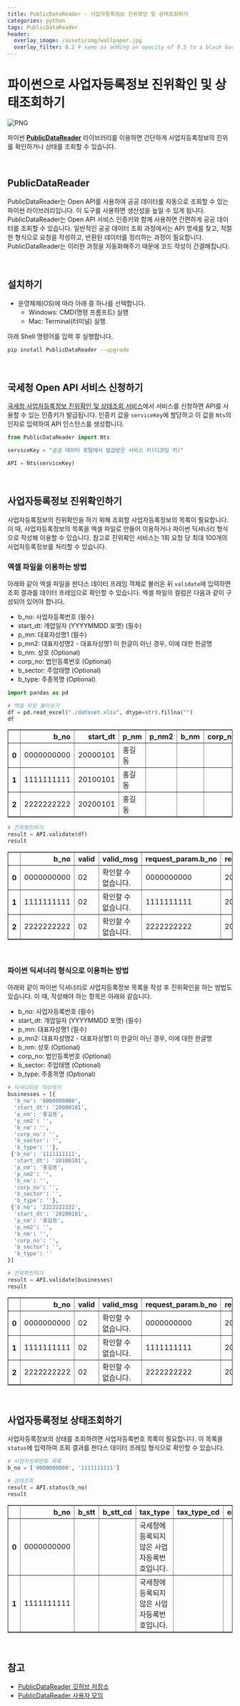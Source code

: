 ```yaml
---
title: PublicDataReader - 사업자등록정보 진위확인 및 상태조회하기
categories: python
tags: PublicDataReader
header:
  overlay_image: /assets/img/wallpaper.jpg
  overlay_filter: 0.2 # same as adding an opacity of 0.5 to a black background
---
```


# 파이썬으로 사업자등록정보 진위확인 및 상태조회하기

![PNG](https://github.com/WooilJeong/PublicDataReader/blob/main/assets/img/logo.png?raw=true)

파이썬 [**PublicDataReader**](https://github.com/WooilJeong/PublicDataReader) 라이브러리를 이용하면 간단하게 사업자등록정보의 진위를 확인하거나 상태를 조회할 수 있습니다. 

<br>

## PublicDataReader

PublicDataReader는 Open API를 사용하여 공공 데이터를 자동으로 조회할 수 있는 파이썬 라이브러리입니다. 이 도구를 사용하면 생산성을 높일 수 있게 됩니다. PublicDataReader는 Open API 서비스 인증키와 함께 사용하면 간편하게 공공 데이터를 조회할 수 있습니다. 일반적인 공공 데이터 조회 과정에서는 API 명세를 찾고, 적절한 형식으로 요청을 작성하고, 반환된 데이터를 정리하는 과정이 필요합니다. PublicDataReader는 이러한 과정을 자동화해주기 때문에 코드 작성이 간결해집니다.

<br>

## 설치하기

- 운영체제(OS)에 따라 아래 중 하나를 선택합니다.
    - Windows: CMD(명령 프롬프트) 실행
    - Mac: Terminal(터미널) 실행

아래 Shell 명령어를 입력 후 실행합니다.

```bash
pip install PublicDataReader --upgrade
```

<br>

## 국세청 Open API 서비스 신청하기

[국세청 사업자등록정보 진위확인 및 상태조회 서비스](https://www.data.go.kr/tcs/dss/selectApiDataDetailView.do?publicDataPk=15081808)에서 서비스를 신청하면 API를 사용할 수 있는 인증키가 발급됩니다. 인증키 값을 `serviceKey`에 할당하고 이 값을 `Nts`의 인자로 입력하여 API 인스턴스를 생성합니다.


```python
from PublicDataReader import Nts

serviceKey = "공공 데이터 포털에서 발급받은 서비스 키(디코딩 키)"

API = Nts(serviceKey)
```

<br>

## 사업자등록정보 진위확인하기

사업자등록정보의 진위확인을 하기 위해 조회할 사업자등록정보의 목록이 필요합니다. 이 때, 사업자등록정보의 목록을 엑셀 파일로 만들어 이용하거나 파이썬 딕셔너리 형식으로 작성해 이용할 수 있습니다. 참고로 진위확인 서비스는 1회 요청 당 최대 100개의 사업자등록정보를 처리할 수 있습니다.

### 엑셀 파일을 이용하는 방법

아래와 같이 엑셀 파일을 판다스 데이터 프레임 객체로 불러온 뒤 `validate`에 입력하면 조회 결과를 데이터 프레임으로 확인할 수 있습니다. 엑셀 파일의 컬럼은 다음과 같이 구성되어 있어야 합니다.

- b_no: 사업자등록번호 (필수)
- start_dt: 개업일자 (YYYYMMDD 포맷) (필수)
- p_mn: 대표자성명1 (필수)
- p_mn2: 대표자성명2 - 대표자성명1 이 한글이 아닌 경우, 이에 대한 한글명
- b_nm: 상호 (Optional)
- corp_no: 법인등록번호 (Optional)
- b_sector: 주업태명 (Optional)
- b_type: 주종목명 (Optional)


```python
import pandas as pd

# 엑셀 파일 불러오기
df = pd.read_excel("./dataset.xlsx", dtype=str).fillna("")
df
```




<div>
<style scoped>
    .dataframe tbody tr th:only-of-type {
        vertical-align: middle;
    }

    .dataframe tbody tr th {
        vertical-align: top;
    }

    .dataframe thead th {
        text-align: right;
    }
</style>
<table border="1" class="dataframe">
  <thead>
    <tr style="text-align: right;">
      <th></th>
      <th>b_no</th>
      <th>start_dt</th>
      <th>p_nm</th>
      <th>p_nm2</th>
      <th>b_nm</th>
      <th>corp_no</th>
      <th>b_sector</th>
      <th>b_type</th>
    </tr>
  </thead>
  <tbody>
    <tr>
      <th>0</th>
      <td>0000000000</td>
      <td>20000101</td>
      <td>홍길동</td>
      <td></td>
      <td></td>
      <td></td>
      <td></td>
      <td></td>
    </tr>
    <tr>
      <th>1</th>
      <td>1111111111</td>
      <td>20100101</td>
      <td>홍길동</td>
      <td></td>
      <td></td>
      <td></td>
      <td></td>
      <td></td>
    </tr>
    <tr>
      <th>2</th>
      <td>2222222222</td>
      <td>20200101</td>
      <td>홍길동</td>
      <td></td>
      <td></td>
      <td></td>
      <td></td>
      <td></td>
    </tr>
  </tbody>
</table>
</div>




```python
# 진위확인하기
result = API.validate(df)
result
```




<div>
<style scoped>
    .dataframe tbody tr th:only-of-type {
        vertical-align: middle;
    }

    .dataframe tbody tr th {
        vertical-align: top;
    }

    .dataframe thead th {
        text-align: right;
    }
</style>
<table border="1" class="dataframe">
  <thead>
    <tr style="text-align: right;">
      <th></th>
      <th>b_no</th>
      <th>valid</th>
      <th>valid_msg</th>
      <th>request_param.b_no</th>
      <th>request_param.start_dt</th>
      <th>request_param.p_nm</th>
      <th>request_param.p_nm2</th>
      <th>request_param.b_nm</th>
      <th>request_param.corp_no</th>
      <th>request_param.b_type</th>
      <th>request_param.b_sector</th>
    </tr>
  </thead>
  <tbody>
    <tr>
      <th>0</th>
      <td>0000000000</td>
      <td>02</td>
      <td>확인할 수 없습니다.</td>
      <td>0000000000</td>
      <td>20000101</td>
      <td>홍길동</td>
      <td></td>
      <td></td>
      <td></td>
      <td></td>
      <td></td>
    </tr>
    <tr>
      <th>1</th>
      <td>1111111111</td>
      <td>02</td>
      <td>확인할 수 없습니다.</td>
      <td>1111111111</td>
      <td>20100101</td>
      <td>홍길동</td>
      <td></td>
      <td></td>
      <td></td>
      <td></td>
      <td></td>
    </tr>
    <tr>
      <th>2</th>
      <td>2222222222</td>
      <td>02</td>
      <td>확인할 수 없습니다.</td>
      <td>2222222222</td>
      <td>20200101</td>
      <td>홍길동</td>
      <td></td>
      <td></td>
      <td></td>
      <td></td>
      <td></td>
    </tr>
  </tbody>
</table>
</div>



<br>

### 파이썬 딕셔너리 형식으로 이용하는 방법

아래와 같이 파이썬 딕셔너리로 사업자등록정보 목록을 작성 후 진위확인을 하는 방법도 있습니다. 이 때, 작성해야 하는 항목은 아래와 같습니다.

- b_no: 사업자등록번호 (필수)
- start_dt: 개업일자 (YYYYMMDD 포맷) (필수)
- p_mn: 대표자성명1 (필수)
- p_mn2: 대표자성명2 - 대표자성명1 이 한글이 아닌 경우, 이에 대한 한글명
- b_nm: 상호 (Optional)
- corp_no: 법인등록번호 (Optional)
- b_sector: 주업태명 (Optional)
- b_type: 주종목명 (Optional)


```python
# 딕셔너리로 작성하기
businesses = [{
  'b_no': '0000000000',
  'start_dt': '20000101',
  'p_nm': '홍길동',
  'p_nm2': '',
  'b_nm': '',
  'corp_no': '',
  'b_sector': '',
  'b_type': ''},
 {'b_no': '1111111111',
  'start_dt': '20100101',
  'p_nm': '홍길동',
  'p_nm2': '',
  'b_nm': '',
  'corp_no': '',
  'b_sector': '',
  'b_type': ''},
 {'b_no': '2222222222',
  'start_dt': '20200101',
  'p_nm': '홍길동',
  'p_nm2': '',
  'b_nm': '',
  'corp_no': '',
  'b_sector': '',
  'b_type': ''
}]

# 진위확인하기
result = API.validate(businesses)
result
```




<div>
<style scoped>
    .dataframe tbody tr th:only-of-type {
        vertical-align: middle;
    }

    .dataframe tbody tr th {
        vertical-align: top;
    }

    .dataframe thead th {
        text-align: right;
    }
</style>
<table border="1" class="dataframe">
  <thead>
    <tr style="text-align: right;">
      <th></th>
      <th>b_no</th>
      <th>valid</th>
      <th>valid_msg</th>
      <th>request_param.b_no</th>
      <th>request_param.start_dt</th>
      <th>request_param.p_nm</th>
      <th>request_param.p_nm2</th>
      <th>request_param.b_nm</th>
      <th>request_param.corp_no</th>
      <th>request_param.b_type</th>
      <th>request_param.b_sector</th>
    </tr>
  </thead>
  <tbody>
    <tr>
      <th>0</th>
      <td>0000000000</td>
      <td>02</td>
      <td>확인할 수 없습니다.</td>
      <td>0000000000</td>
      <td>20000101</td>
      <td>홍길동</td>
      <td></td>
      <td></td>
      <td></td>
      <td></td>
      <td></td>
    </tr>
    <tr>
      <th>1</th>
      <td>1111111111</td>
      <td>02</td>
      <td>확인할 수 없습니다.</td>
      <td>1111111111</td>
      <td>20100101</td>
      <td>홍길동</td>
      <td></td>
      <td></td>
      <td></td>
      <td></td>
      <td></td>
    </tr>
    <tr>
      <th>2</th>
      <td>2222222222</td>
      <td>02</td>
      <td>확인할 수 없습니다.</td>
      <td>2222222222</td>
      <td>20200101</td>
      <td>홍길동</td>
      <td></td>
      <td></td>
      <td></td>
      <td></td>
      <td></td>
    </tr>
  </tbody>
</table>
</div>



<br>

## 사업자등록정보 상태조회하기

사업자등록정보의 상태를 조회하려면 사업자등록번호 목록이 필요합니다. 이 목록을 `status`에 입력하여 조회 결과를 판다스 데이터 프레임 형식으로 확인할 수 있습니다.


```python
# 사업자등록번호 목록
b_no = ['0000000000', '1111111111']

# 상태조회
result = API.status(b_no)
result
```




<div>
<style scoped>
    .dataframe tbody tr th:only-of-type {
        vertical-align: middle;
    }

    .dataframe tbody tr th {
        vertical-align: top;
    }

    .dataframe thead th {
        text-align: right;
    }
</style>
<table border="1" class="dataframe">
  <thead>
    <tr style="text-align: right;">
      <th></th>
      <th>b_no</th>
      <th>b_stt</th>
      <th>b_stt_cd</th>
      <th>tax_type</th>
      <th>tax_type_cd</th>
      <th>end_dt</th>
      <th>utcc_yn</th>
      <th>tax_type_change_dt</th>
      <th>invoice_apply_dt</th>
    </tr>
  </thead>
  <tbody>
    <tr>
      <th>0</th>
      <td>0000000000</td>
      <td></td>
      <td></td>
      <td>국세청에 등록되지 않은 사업자등록번호입니다.</td>
      <td></td>
      <td></td>
      <td></td>
      <td></td>
      <td></td>
    </tr>
    <tr>
      <th>1</th>
      <td>1111111111</td>
      <td></td>
      <td></td>
      <td>국세청에 등록되지 않은 사업자등록번호입니다.</td>
      <td></td>
      <td></td>
      <td></td>
      <td></td>
      <td></td>
    </tr>
  </tbody>
</table>
</div>



<br>

## 참고

- [PublicDataReader 깃허브 저장소](https://github.com/WooilJeong/PublicDataReader)
- [PublicDataReader 사용자 모임](https://open.kakao.com/o/gbt2Pl2d)